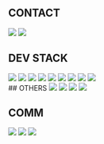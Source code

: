 
## CONTACT
<a href="https://www.instagram.com/zzakjista/" target="_blank"><img src="https://img.shields.io/badge/instagram-E4405F?style=for-the-badge&logo=instagram&logoColor=FFFFFF"/></a>
<a href="https://zzz0101.tistory.com/" target="_blank"><img src="https://img.shields.io/badge/tistory-000000?style=for-the-badge&logo=instagram&logoColor=FFFFFF"/></a>

## DEV STACK
<DIV>
<!-- //python --> <img src="https://img.shields.io/badge/Python-3766AB?style=for-the-badge&logo=Python&logoColor=white"/>
<!-- //MySQL --> <img src="https://img.shields.io/badge/MySQL-4479A1?style=for-the-badge&logo=MySQL&logoColor=white"/>
<!-- //pytorch --> <img src="https://img.shields.io/badge/Pytorch-EE4C2C?style=for-the-badge&logo=Pytorch&logoColor=white"/>
<!-- //pandas --> <img src="https://img.shields.io/badge/Pandas-150458?style=for-the-badge&logo=pandas&logoColor=white"/>
<!-- //numpy --> <img src="https://img.shields.io/badge/Numpy-013243?style=for-the-badge&logo=Numpy&logoColor=white"/>
<!-- //scikit-learn --> <img src="https://img.shields.io/badge/scikitlearn-F7931E?style=for-the-badge&logo=scikit-learn&logoColor=white"/>
<!-- //vscode --> <img src="https://img.shields.io/badge/VSCODE-007ACC?style=for-the-badge&logo=VisualStudioCODE&logoColor=white"/>
<!-- //colab --> <img src="https://img.shields.io/badge/colab-F9AB00?style=for-the-badge&logo=google colab&logoColor=white"/>
<!-- //github --> <img src="https://img.shields.io/badge/github-181717?style=for-the-badge&logo=github&logoColor=white"/>
</DIV>
## OTHERS
<!-- //Google Analytics --> <img src="https://img.shields.io/badge/Google Analytics-E37400?style=for-the-badge&logo=Google Analytics&logoColor=white"/>
<!-- //AI --> <img src="https://img.shields.io/badge/AI-FF9A00?style=for-the-badge&logo=Adobe illustrator&logoColor=white"/>
<!-- //photoshop --> <img src="https://img.shields.io/badge/Photoshop-31A8FF?style=for-the-badge&logo=Adobe Photoshop&logoColor=white"/>
<!-- //powerpoint --> <img src="https://img.shields.io/badge/Powerpoint-B7472A?style=for-the-badge&logo=microsoft powerpoint&logoColor=white"/>

## COMM
<!-- //slack --> <img src="https://img.shields.io/badge/slack-4A154B?style=for-the-badge&logo=slack&logoColor=white"/>
<!-- //JIRA --> <img src="https://img.shields.io/badge/Jira-0052CC?style=for-the-badge&logo=jira&logoColor=white"/>
<!-- //notion --><img src="https://img.shields.io/badge/notion-000000?style=for-the-badge&logo=notion&logoColor=white"/>
